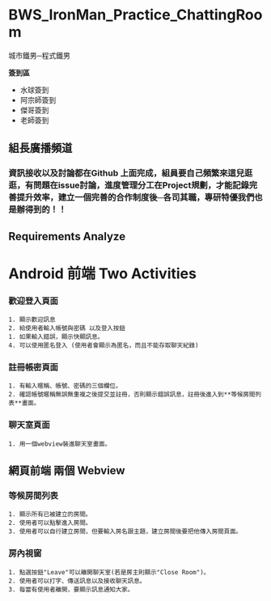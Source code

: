 # BWS_IronMan_Practice_ChattingRoom
城市鐵男─程式鐵男

**簽到區**

- 水球簽到 
- 阿宗師簽到
- 傑哥簽到
- 老師簽到

## 組長廣播頻道
### 資訊接收以及討論都在Github 上面完成，組員要自己頻繁來這兒逛逛，有問題在issue討論，進度管理分工在Project規劃，才能記錄完善提升效率，建立一個完善的合作制度後─各司其職，專研特優我們也是辦得到的！！



## Requirements Analyze

# Android 前端 Two Activities

### 歡迎登入頁面

	1. 顯示歡迎訊息
    2. 給使用者輸入帳號與密碼 以及登入按鈕
    1. 如果輸入錯誤，顯示快顯訊息。
    4. 可以使用匿名登入 (使用者會顯示為匿名，而且不能存取聊天紀錄)
    
### 註冊帳密頁面

	1. 有輸入暱稱、帳號、密碼的三個欄位。
    2. 確認帳號暱稱無誤無重複之後提交並註冊，否則顯示錯誤訊息，註冊後進入到**等候房間列表**畫面。
    
### 聊天室頁面

	1. 用一個webview裝進聊天室畫面。


## 網頁前端 兩個 Webview 

### 等候房間列表

	1. 顯示所有已被建立的房間。
    2. 使用者可以點擊進入房間。
    3. 使用者可以自行建立房間，但要輸入房名跟主題，建立房間後要把他傳入房間頁面。
    
### 房內視窗

	1. 點選按鈕"Leave"可以離開聊天室(若是房主則顯示"Close Room")。
    2. 使用者可以打字、傳送訊息以及接收聊天訊息。
    3. 每當有使用者離開，要顯示訊息通知大家。
